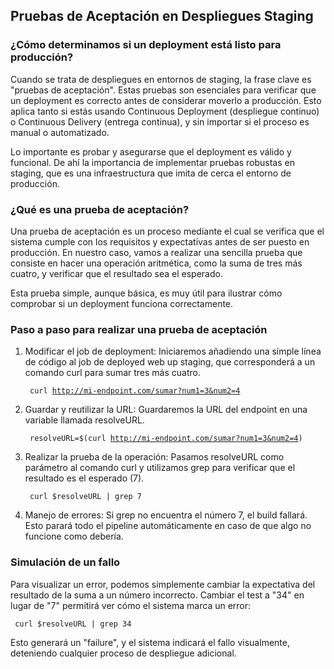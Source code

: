 <h2 align="left"> Pruebas de Aceptación en Despliegues Staging </h2>

<h3 align="left"> ¿Cómo determinamos si un deployment está listo para producción? </h3>

<p align="left"> Cuando se trata de despliegues en entornos de staging, la frase clave es "pruebas de aceptación". Estas pruebas son esenciales para verificar que un deployment es correcto antes de considerar moverlo a producción. Esto aplica tanto si estás usando Continuous Deployment (despliegue continuo) o Continuous Delivery (entrega continua), y sin importar si el proceso es manual o automatizado.

Lo importante es probar y asegurarse que el deployment es válido y funcional. De ahí la importancia de implementar pruebas robustas en staging, que es una infraestructura que imita de cerca el entorno de producción. </p>

<h3 align="left"> ¿Qué es una prueba de aceptación? </h3>

<p align="left"> Una prueba de aceptación es un proceso mediante el cual se verifica que el sistema cumple con los requisitos y expectativas antes de ser puesto en producción. En nuestro caso, vamos a realizar una sencilla prueba que consiste en hacer una operación aritmética, como la suma de tres más cuatro, y verificar que el resultado sea el esperado.

Esta prueba simple, aunque básica, es muy útil para ilustrar cómo comprobar si un deployment funciona correctamente. </p>

<h3 align="left"> Paso a paso para realizar una prueba de aceptación </h3>

<p align="left"> 

1. Modificar el job de deployment: Iniciaremos añadiendo una simple línea de código al job de deployed web up staging, que corresponderá a un comando curl para sumar tres más cuatro.

    <code> curl http://mi-endpoint.com/sumar?num1=3&num2=4 </code>

2. Guardar y reutilizar la URL: Guardaremos la URL del endpoint en una variable llamada resolveURL.

    <code> resolveURL=$(curl http://mi-endpoint.com/sumar?num1=3&num2=4) </code>

3. Realizar la prueba de la operación: Pasamos resolveURL como parámetro al comando curl y utilizamos grep para verificar que el resultado es el esperado (7).

    <code> curl $resolveURL | grep 7 </code>

4. Manejo de errores: Si grep no encuentra el número 7, el build fallará. Esto parará todo el pipeline automáticamente en caso de que algo no funcione como debería.

 </p>


<h3 align="left"> Simulación de un fallo </h3>

<p align="left"> Para visualizar un error, podemos simplemente cambiar la expectativa del resultado de la suma a un número incorrecto. Cambiar el test a "34" en lugar de "7" permitirá ver cómo el sistema marca un error:

<code> curl $resolveURL | grep 34 </code>

Esto generará un "failure", y el sistema indicará el fallo visualmente, deteniendo cualquier proceso de despliegue adicional. </p>